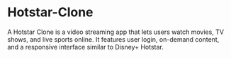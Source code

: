 # Hotstar-Clone
A Hotstar Clone is a video streaming app that lets users watch movies, TV shows, and live sports online. It features user login, on-demand content, and a responsive interface similar to Disney+ Hotstar.
